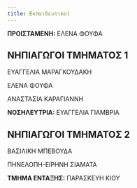 ```yaml
---
title: Εκπαιδευτικοί
---
```

**ΠΡΟΙΣΤΑΜΕΝΗ:** ΕΛΕΝΑ ΦΟΥΦΑ

##  ΝΗΠΙΑΓΩΓΟΙ ΤΜΗΜΑΤΟΣ 1 

ΕΥΑΓΓΕΛΙΑ ΜΑΡΑΓΚΟΥΔΑΚΗ

ΕΛΕΝΑ ΦΟΥΦΑ

ΑΝΑΣΤΑΣΙΑ ΚΑΡΑΓΙΑΝΝΗ

**ΝΟΣΗΛΕΥΤΡΙΑ:** ΕΥΑΓΓΕΛΙΑ ΓΙΑΜΒΡΙΑ



## ΝΗΠΙΑΓΩΓΟΙ ΤΜΗΜΑΤΟΣ 2

ΒΑΣΙΛΙΚΗ ΜΠΕΒΟΥΔΑ

ΠΗΝΕΛΟΠΗ-ΕΙΡΗΝΗ ΣΙΑΜΑΤΑ

**ΤΜΗΜΑ  ΕΝΤΑΞΗΣ:** ΠΑΡΑΣΚΕΥΗ ΚΙΟΥ
